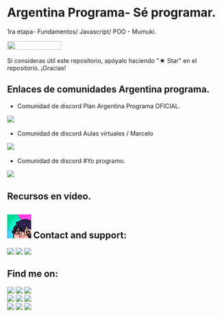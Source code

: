 # Argentina Programa- Sé programar.

1ra etapa- Fundamentos/ Javascript/ POO - Mumuki.

<a href= "https://www.argentina.gob.ar/produccion/argentina-programa/primera-etapa"> <img src= "https://media-exp1.licdn.com/dms/image/C4D22AQHy6yrJGqNEtw/feedshare-shrink_2048_1536/0/1667848275737?e=1671062400&v=beta&t=p2FxTqJUoLqF8KPepqvzSU0L6Hg96aPb0lzU_AKc7Gs" style="height: 50%; width:50%;"/></a>

Si consideras útil este repositorio, apóyalo haciendo "★ Star" en el repositorio. ¡Gracias!

## Enlaces de comunidades Argentina programa.

* Comunidad de discord Plan Argentina Programa OFICIAL.

 <a href="https://discord.gg/6XjarsbzB5" target="_blank"><img src="https://img.shields.io/badge/Discord-7289DA?style=for-the-badge&logo=discord&logoColor=white" target="_blank"></a> 

* Comunidad de discord Aulas virtuales / Marcelo

 <a href="https://discord.gg/thxTgQaDzw" target="_blank"><img src="https://img.shields.io/badge/Discord-7289DA?style=for-the-badge&logo=discord&logoColor=white" target="_blank"></a> 


* Comunidad de discord #Yo programo.

 <a href="https://discord.gg/dYTEPeJETs" target="_blank"><img src="https://img.shields.io/badge/Discord-7289DA?style=for-the-badge&logo=discord&logoColor=white" target="_blank"></a> 


## Recursos en vídeo.


## ![Emote pride](https://github.com/Nancaro/Bruno-Aguirre/blob/main/nancaroemotepogpride11256.png) Contact and support:
  <div>
   <a href="https://www.paypal.com/paypalme/Nancaro/" target="_blank"><img src="https://img.shields.io/badge/PayPal-00457C?style=for-the-badge&logo=paypal&logoColor=white" target="_blank"></a>
   <a href="https://ceneka.net/mp/d/Nancaro/" target="_blank"><img src="https://img.shields.io/badge/Buy_Me_A_Coffee-FFDD00?style=for-the-badge&logo=buy-me-a-coffee&logoColor=black" target="_blank"></a>
   <a href = "mailto:Nancaro@hotmail.com"><img src="https://img.shields.io/badge/Microsoft_Outlook-0078D4?style=for-the-badge&logo=microsoft-outlook&logoColor=white" target="_blank"></a>
  </div>

## Find me on:
<div> 
  <a href="https://twitter.com/nancaro_/" target="_blank"><img src="https://img.shields.io/badge/Twitter-1DA1F2?style=for-the-badge&logo=twitter&logoColor=white" target="_blank"></a>
  <a href="https://instagram.com/nancaro_/" target="_blank"><img src="https://img.shields.io/badge/-Instagram-%23E4405F?style=for-the-badge&logo=instagram&logoColor=white" target="_blank"></a>
 	<a href="https://www.twitch.tv/Nancaro" target="_blank"><img src="https://img.shields.io/badge/Twitch-9146FF?style=for-the-badge&logo=twitch&logoColor=white" target="_blank"></a>
  </br>
  <a href = "mailto:Nancaro@hotmail.com"><img src="https://img.shields.io/badge/Microsoft_Outlook-0078D4?style=for-the-badge&logo=microsoft-outlook&logoColor=white" target="_blank"></a>
  <a href="https://www.linkedin.com/in/bruno-aguirre21" target="_blank"><img src="https://img.shields.io/badge/-LinkedIn-%230077B5?style=for-the-badge&logo=linkedin&logoColor=white" target="_blank"></a>
  <a href="https://fpba-2a62c.web.app/" target="_blank"><img src="https://img.shields.io/badge/dev.to-0A0A0A?style=for-the-badge&logo=devdotto&logoColor=white" target="_blank"></a>
  </br>
  <a href="https://nancaro.itch.io/" target="_blank"><img src="https://img.shields.io/badge/Itch.io-FA5C5C?style=for-the-badge&logo=itchdotio&logoColor=white" target="_blank"></a>
 <a href="https://discord.gg/VmYHCtZ" target="_blank"><img src="https://img.shields.io/badge/Discord-7289DA?style=for-the-badge&logo=discord&logoColor=white" target="_blank"></a> 
   <a href="https://www.youtube.com/channel/UCZnWNawflnA82gWdBWPICjA" target="_blank"><img src="https://img.shields.io/badge/YouTube-FF0000?style=for-the-badge&logo=youtube&logoColor=white" target="_blank"></a>
    </div>
